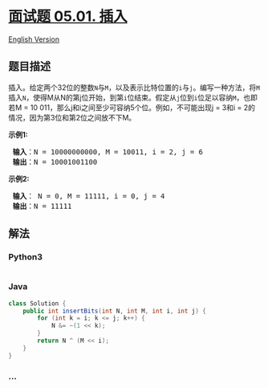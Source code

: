 # [面试题 05.01. 插入](https://leetcode.cn/problems/insert-into-bits-lcci)

[English Version](/lcci/05.01.Insert%20Into%20Bits/README_EN.md)

## 题目描述

<!-- 这里写题目描述 -->
<p>插入。给定两个32位的整数<code>N</code>与<code>M</code>，以及表示比特位置的<code>i</code>与<code>j</code>。编写一种方法，将<code>M</code>插入<code>N</code>，使得M从N的第j位开始，到第<code>i</code>位结束。假定从<code>j</code>位到<code>i</code>位足以容纳<code>M</code>，也即若M = 10 011，那么j和i之间至少可容纳5个位。例如，不可能出现j = 3和i = 2的情况，因为第3位和第2位之间放不下M。</p>

<p> <strong>示例1:</strong></p>

<pre>
<strong> 输入</strong>：N = 10000000000, M = 10011, i = 2, j = 6
<strong> 输出</strong>：N = 10001001100
</pre>

<p> <strong>示例2:</strong></p>

<pre>
<strong> 输入</strong>： N = 0, M = 11111, i = 0, j = 4
<strong> 输出</strong>：N = 11111
</pre>

## 解法

<!-- 这里可写通用的实现逻辑 -->

<!-- tabs:start -->

### **Python3**

<!-- 这里可写当前语言的特殊实现逻辑 -->

```python


```

### **Java**

<!-- 这里可写当前语言的特殊实现逻辑 -->

```java
class Solution {
    public int insertBits(int N, int M, int i, int j) {
        for (int k = i; k <= j; k++) {
            N &= ~(1 << k);
        }
        return N ^ (M << i);
    }
}
```

### **...**

```


```

<!-- tabs:end -->
